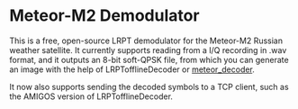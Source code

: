 # Meteor-M2 Demodulator

This is a free, open-source LRPT demodulator for the Meteor-M2 Russian weather
satellite. It currently supports reading from a I/Q recording in .wav format,
and it outputs an 8-bit soft-QPSK file, from which you can generate an image
with the help of LRPTofflineDecoder or
[meteor\_decoder](https://github.com/artlav/meteor_decoder).

It now also supports sending the decoded symbols to a TCP client, such as the
AMIGOS version of LRPTofflineDecoder.
